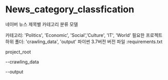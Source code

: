 # News_category_classfication

네이버 뉴스 제목별 카테고리 분류 모델



카테고리: 'Politics', 'Economic', 'Social','Culture',  'IT', 'World'
필요한 프로젝트 하위 폴더: 'crawling_data', 'output' 
파이썬 3.7버전
버전 파일 :requirements.txt  






project_root

--crawling_data

--output





